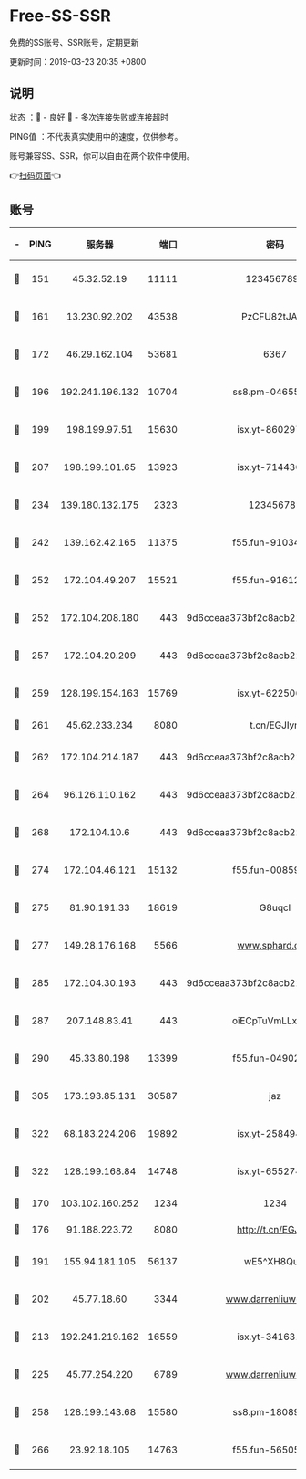 # Free-SS-SSR

免费的SS账号、SSR账号，定期更新

更新时间：2019-03-23 20:35 +0800

## 说明

状态     ：🙂 - 良好 🙁 - 多次连接失败或连接超时

PING值   ：不代表真实使用中的速度，仅供参考。

账号兼容SS、SSR，你可以自由在两个软件中使用。

👉[扫码页面](https://liesauer.github.io/Free-SS-SSR/)👈

## 账号

|-|PING|服务器|端口|密码|加密方式|区域|
|:----:|:----:|:-----:|-----:|:----:|:----:|:----:|
|🙂|151|45.32.52.19|11111|1234567890|aes-256-cfb|JP|
|🙂|161|13.230.92.202|43538|PzCFU82tJAdZ|aes-256-cfb|JP|
|🙂|172|46.29.162.104|53681|6367|aes-128-ctr|RU|
|🙂|196|192.241.196.132|10704|ss8.pm-04655152|aes-256-cfb|US|
|🙂|199|198.199.97.51|15630|isx.yt-86029776|aes-256-cfb|US|
|🙂|207|198.199.101.65|13923|isx.yt-71443072|aes-256-cfb|US|
|🙂|234|139.180.132.175|2323|123456789|aes-256-cfb|SG|
|🙂|242|139.162.42.165|11375|f55.fun-91034656|aes-256-cfb|SG|
|🙂|252|172.104.49.207|15521|f55.fun-91612366|aes-256-cfb|SG|
|🙂|252|172.104.208.180|443|9d6cceaa373bf2c8acb22e60b6a58be6|aes-256-cfb|US|
|🙂|257|172.104.20.209|443|9d6cceaa373bf2c8acb22e60b6a58be6|aes-256-cfb|US|
|🙂|259|128.199.154.163|15769|isx.yt-62250628|aes-256-cfb|SG|
|🙂|261|45.62.233.234|8080|t.cn/EGJIyrl|rc4-md5|CA|
|🙂|262|172.104.214.187|443|9d6cceaa373bf2c8acb22e60b6a58be6|aes-256-cfb|US|
|🙂|264|96.126.110.162|443|9d6cceaa373bf2c8acb22e60b6a58be6|aes-256-cfb|US|
|🙂|268|172.104.10.6|443|9d6cceaa373bf2c8acb22e60b6a58be6|aes-256-cfb|US|
|🙂|274|172.104.46.121|15132|f55.fun-00859364|aes-256-cfb|SG|
|🙂|275|81.90.191.33|18619|G8uqcl|aes-256-cfb|US|
|🙂|277|149.28.176.168|5566|www.sphard.com|aes-256-cfb|AU|
|🙂|285|172.104.30.193|443|9d6cceaa373bf2c8acb22e60b6a58be6|aes-256-cfb|US|
|🙂|287|207.148.83.41|443|oiECpTuVmLLxk4Ts|aes-256-cfb|AU|
|🙂|290|45.33.80.198|13399|f55.fun-04902399|aes-256-cfb|US|
|🙂|305|173.193.85.131|30587|jaz|aes-256-cfb|US|
|🙂|322|68.183.224.206|19892|isx.yt-25849474|aes-256-cfb|SG|
|🙂|322|128.199.168.84|14748|isx.yt-65527491|aes-256-cfb|SG|
|🙂|170|103.102.160.252|1234|1234|rc4-md5|JP|
|🙂|176|91.188.223.72|8080|http://t.cn/EGJIyrl|rc4-md5|RU|
|🙂|191|155.94.181.105|56137|wE5^XH8Quw|aes-256-cfb|US|
|🙂|202|45.77.18.60|3344|www.darrenliuwei.com|aes-256-cfb|JP|
|🙂|213|192.241.219.162|16559|isx.yt-34163162|aes-256-cfb|US|
|🙂|225|45.77.254.220|6789|www.darrenliuwei.com|aes-256-cfb|SG|
|🙂|258|128.199.143.68|15580|ss8.pm-18089615|aes-256-cfb|SG|
|🙂|266|23.92.18.105|14763|f55.fun-56505886|aes-256-cfb|US|
